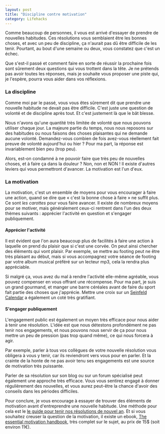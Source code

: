 ```yaml
---
layout: post
title: "Discipline contre motivation"
category: Lifehacks
---
```

Comme beaucoup de personnes, il vous est arrivé d'essayer de prendre de nouvelles habitudes.
Ces résolutions vous semblaient être les bonnes choses, et avec un peu de discipline, ça n'aurait pas dû être difficile de les tenir.
Pourtant, au bout d'une semaine ou deux, vous constatez que c'est un échec.

Que s'est-il passé et comment faire en sorte de réussir la prochaine fois sont sûrement deux questions qui vous trottent dans la tête.
Je ne prétends pas avoir toutes les réponses, mais je souhaite vous proposer une piste qui, je l'espère, pourra vous aider dans vos réflexions.



### La discipline ###

Comme moi par le passé, vous vous êtes sûrement dit que prendre une nouvelle habitude ne devait pas être difficile.
C'est juste une question de volonté et de discipline après tout.
Et c'est justement là que le bât blesse.

Nous n'avons qu'une quantité très limitée de volonté que nous pouvons utiliser chaque jour.
La majeure partie du temps, nous nous reposons sur des habitudes ou nous faisons des choses plaisantes qui ne demande aucune volonté.
Demandez-vous combien de fois avez-vous réellement fait preuve de volonté aujourd'hui ou hier ?
Pour ma part, la réponse est invariablement bien peu (trop peu).

Alors, est-on condamné à ne pouvoir faire que très peu de nouvelles choses, et à faire ça dans la douleur ?
Non, non et NON ! Il existe d'autres leviers qui vous permettront d'avancer.
La motivation est l'un d'eux.



### La motivation ###

La motivation, c'est un ensemble de moyens pour vous encourager à faire une action, quand se dire que « c'est la bonne chose à faire » ne suffit plus.
Ce sont _les carottes_ pour vous faire avancer.
Il existe de nombreux moyens pour se motiver, mais généralement ceux-ci rentrent dans l'un des deux thèmes suivants :
apprécier l'activité en question et s'engager publiquement.


#### Apprécier l'activité ####

Il est évident que l'on aura beaucoup plus de facilités à faire une action à laquelle on prend du plaisir que si c'est une corvée.
On peut ainsi chercher des éléments qui vont plaisir.
Par exemple, se mettre au footing peut ne être très plaisant au début, mais si vous accompagnez votre séance de footing par votre album musical préféré sur un lecteur mp3, cela la rendra plus appréciable.

Si malgré ça, vous avez du mal à rendre l'activité elle-même agréable, vous pouvez compenser en vous offrant une récompense.
Pour ma part, je suis un grand gourmand, et manger une barre céréales avant de faire du sport fait partie des choses que j'apprécie.
Mettre une croix sur un [Seinfeld Calendar](http://blog.menfin.info/post/2010/02/15/Se-motiver-avec-un-Seinfeld-Calendar) a également un coté très gratifiant.


#### S'engager publiquement ####

L'engagement public est également un moyen très efficace pour nous aider à tenir une résolution.
L'idée est que nous détestons profondément ne pas tenir nos engagements, et nous pouvons nous servir de ça pour nous mettre un peu de pression (pas trop quand même), ce qui nous forcera à agir.

Par exemple, parler à tous vos collègues de votre nouvelle résolution vous obligera à vous y tenir, car ils reviendront vers vous pour en parler.
Et la crainte de la honte de ne pas avoir tenu ses engagements est une source de motivation très puissante.

Parler de sa résolution sur son blog ou sur un forum spécialisé peut également une approche très efficace.
Vous vous sentirez engagé à donner régulièrement des nouvelles, et vous aurez peut-être la chance d'avoir des conseils dans les périodes difficiles.



Pour conclure, je vous encourage à essayer de trouver des éléments de motivation avant d'entreprendre une nouvelle habitude.
Une méthode pour cela est le [le guide pour tenir nos résolutions de nouvel an](http://www.couchet.org/blog/index.php5?post/2009/12/30/408-le-guide-pour-tenir-nos-resolutions-de-nouvel-an).
Et si vous souhaitez creuser la question de la motivation, il existe un ebook, [The essential motivation handbook](http://themotivationhandbook.com/), très complet sur le sujet, au prix de 15$ (soit environ 11€).

